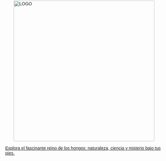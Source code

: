 <!DOCTYPE html>
<html lang="es">
<head>
  <meta charset="UTF=8">
  <title>Imágenes Centradas</title>
  <style>
    body {
      display: flex;
      flex-direction: column;
      align-items: center;
      font-family: sans-serif;
      padding: 2px;
      background-image: url("FONDO DE LA PAGINA PRINCIPAL.jpg");
      background-size: cover;
      background-position: center;
      background-repeat: no-repeat;
      min-height: 100vh;
    }

    .boton-aventura {
      background-color: #28a745;
      color: blue;
      padding: 20px 20px;
      text-decoration: none;
      font-size: 20px;
      border: none;
      border-radius: 8px;
      margin-top: 20px;
      max-width: 300px;
      text-align: center;
      word-wrap: break-word;
      display: inline-block;
    }
  </style>
</head>
<body>

  <!-- Imagen principal centrada -->
  <img src="Logo de nosotro.jpeg" alt="LOGO" width="450" height="450">

  <!-- Botón para iniciar aventura -->
  <a href="pagina conectada.html" class="boton-aventura">Explora el fascinante reino de los hongos: naturaleza, ciencia y misterio bajo tus pies.</a>

</body>
</html>
